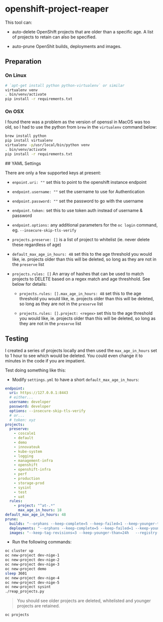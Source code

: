 # openshift-project-reaper

This tool can:

- auto-delete OpenShift projects that are older than a specific age.  A list of projects to retain can also be specified.

- auto-prune OpenShit builds, deployments and images.

## Preparation

### On Linux

```bash
# `apt-get install python python-virtualenv` or similar
virtualenv venv
. bin/venv/activate
pip install -r requirements.txt
```

### On OSX

I found there was a problem as the version of openssl in MacOS was too old, so I had to use the python from `brew` in the `virtualenv` command below:

```bash
brew install python
pip install virtualenv
virtualenv -p/usr/local/bin/python venv
. bin/venv/activate
pip install -r requirements.txt
```

## YAML Settings

There are only a few supported keys at present:

- `enpoint.uri: ""` set this to point to the openshift instance endpoint

- `endpoint.username: ""` set the username to use for Authentication

- `endpoint.password: ""` set the password to go with the username

- `endpoint.token:` set this to use token auth instead of username & password

- `endpoint.options:` any additional parameters for the `oc login` command, eg. `--insecure-skip-tls-verify`

- `projects.preserve: []` is a list of project to whitelist (ie. never delete these regardless of age)

- `default_max_age_in_hours: 48` set this to the age threshold you would like, ie. projects older than this will be deleted, so long as they are not in the `preserve` list

- `projects.rules: []` An array of hashes that can be used to match projects to DELETE based on a regex match and age threshhold. See below for details:

  - `projects.rules: [].max_age_in_hours: 48` set this to the age threshold you would like, ie. projects older than this will be deleted, so long as they are not in the `preserve` list

  - `projects.rules: [].project: <regex>` set this to the age threshold you would like, ie. projects older than this will be deleted, so long as they are not in the `preserve` list

## Testing

I created a series of projects locally and then used the `max_age_in_hours` set to 1 hour to see which would be deleted.  You could even change it to minutes in the code if you are impatient.

Test doing something like this:

- Modify `settings.yml` to have a short `default_max_age_in_hours`:

```yaml
endpoint:
  uri: https://127.0.0.1:8443
  # either...
  username: developer
  password: developer
  options: --insecure-skip-tls-verify
  # or...
  # token: xyz
projects:
  preserve:
    - coscale1
    - default
    - demo
    - innovateuk
    - kube-system
    - logging
    - management-infra
    - openshift
    - openshift-infra
    - perf
    - production
    - storage-prod
    - sysint
    - test
    - uat
  rules:
    - project: "^at-.*"
      max_age_in_hours: 18
default_max_age_in_hours: 48
prune:
  builds: "--orphans --keep-complete=5 --keep-failed=1 --keep-younger-than=24h --confirm"
  deployments: "--orphans --keep-complete=5 --keep-failed=1 --keep-younger-than=24h --confirm"
  images: "--keep-tag-revisions=3 --keep-younger-than=24h   --registry-url=https://docker-registry --confirm"
```

- Run the following commands:

```bash
oc cluster up
oc new-project dev-nige-1
oc new-project dev-nige-2
oc new-project dev-nige-3
oc new-project demo
sleep 3601
oc new-project dev-nige-4
oc new-project dev-nige-5
oc new-project sysint
./reap_projects.py
```

> You should see older projects are deleted, whitelisted and younger projects are retained.

```bash
oc projects
```
